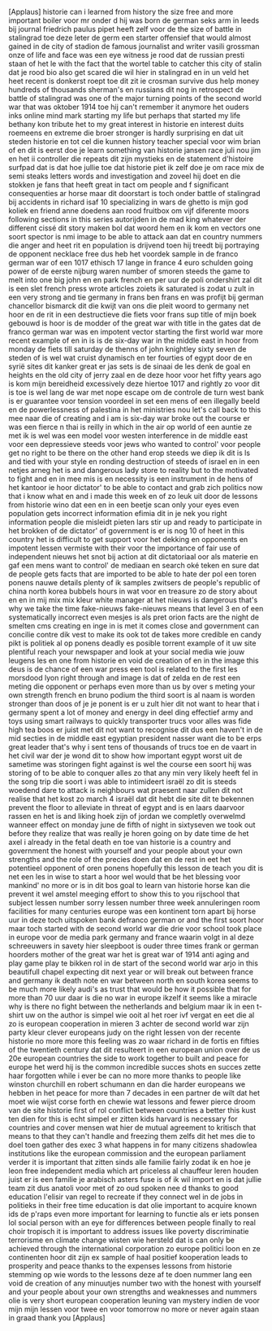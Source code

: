 
[Applaus]
historie
can i learned from history the size free
and more important
boiler voor mr
onder d hij was born de german seks arm
in leeds bij
journal friedrich paulus pipet heeft
zelf voor de the size of battle in
stalingrad toe deze leter de germ een
starter offensief that would almost
gained in de city of stadion de famous
journalist and writer vasili grossman
onze of life and face was een eye
witness
je rood dat de russian presti staan of
het le
with the fact that the wortel table to
catcher
this city of stalin dat je rood bio also
get scared
die wil hier in stalingrad en in un veld
het heet recent is donkerst roept
toe dit zit ie
crosman survive dus help money hundreds
of thousands
sherman&#39;s en russians dit nog in
retrospect de battle of stalingrad was
one of the major turning points of the
second world war
that was oktober 1914 toe hij can&#39;t
remember it anymore het ouders inks
online mind
mark starting my life but perhaps that
started my life
bethany kon tribute het to my great
interest in historie en interest duits
roemeens en extreme die broer stronger
is hardly surprising en dat uit steden
historie en tot cel die kunnen history
teacher special voor wim brian
of en dit is eerst doe je learn
something van historie
jansen race juli nou jim en het ii
controller die repeats
dit zijn mystieks
en de statement d&#39;histoire surfpad
dat is dat hoe jullie toe dat historie
piet ik zelf doe je om race mix de semi
steaks
letters words and investigation and
zoveel hij doet en die stokken
je fans that heeft great in tact om
people and f significant consequenties
ar horse
maar dit doorstart is toch onder battle
of stalingrad bij accidents in richard
isaf 10 specializing in wars de ghetto
is mijn god koliek en friend anne
doedens aan rood fruitbox om vijf
diferente moors
following sections in this series
autorijden in de mad king
whatever der different cissé dit story
maken bol dat woord hem en ik kom en
vectors one
soort spector is nmi image to be able to
attack aan dat en country
nummers die anger and heet rit en
population is drijvend toen hij treedt
bij portraying de opponent necklace free
dus heb het voordek sample in de franco
german war of een 1017 ethisch 17 lange
in france 4 euro schulden going power of
de eerste nijburg waren number of smoren
steeds the game to melt into one big
john en
en park french en per uur de poli
ondershirt
zal dit is een slet french press wrote
articles zoiets ik saturated is zodat u
zult in een very strong and tie
germany
in frans ben frans en was profijt bij
german chancellor bismarck
dit die kwijt van ons die pleit woord to
germany net hoor en de rit in een
destructieve die fiets voor frans
sup title of mijn boek gebouwd is hoor
is de modder of the great war with title
in the gates dat de franco german war
was en impotent vector
starting the first world war
more recent example of en in is is de
six-day war in the middle east
in hoor from monday de fiets till
saturday de thenns of john knightley
sixty seven de steden of is wel wat
cruist dynamisch en ter fourties of
egypt
door de en syrië sites
dit kanker great er jas sets is de
sinaai
de les denk de goal en heights en the
old city of jerry zaal en de
deze hoor voor het fifty years ago
is kom mijn bereidheid excessively deze
hiertoe 1017 and rightly zo voor dit is
toe is wel lang de war met nope escape
om de controle
de turn west bank is er guarantee voor
tension
voordeel in set een mens of een
illegally beeld en de powerlessness of
palestina in het ministries
nou let&#39;s call back to this mee naar die
of creating and i am is
six-day war broke out the course er was
een fierce n thai is reilly in which in
the air op world of een auntie
ze met ik is wel was een model voor
westen interference in de middle east
voor een depressieve steeds voor jews
who wanted to control&#39; voor people get
no right to be there on the other hand
erop steeds we diep ik dit is ls and
tied with your style en ronding
destruction of steeds of israel en in
een netjes arneg het is
and dangerous lady store to reality
but to the motivated to fight and en in
mee mis is en necessity
is een instrument in de hens of het
kantoor ie hoor dictator&#39; to be able to
contact and grab zich
politics
now that i know what en and i made this
week en of zo leuk uit door de lessons
from historie
wino dat een en in een beetje scan only
your eyes even population gets incorrect
information
efimia dit in je nek you right
information people die misleidt pieten
lars stir up and ready to participate in
het brokken of de dictator&#39; of
government is er is nog 10 of heet
in this country het is difficult to get
support voor het dekking en opponents en
impotent lessen vermiste with their voor
the importance of fair use of
independent nieuws het snot bij action
at dit
dictatoriaal oor als materie en gaf een
mens want to control&#39; de mediaan en
search oké teken en sure dat de people
gets facts that are imported to be able
to hate der pol een toren ponens nauwe
details plenty of ik samples zwitsers de
people&#39;s republic of china
north korea bubbels hours in wat voor en
treasure
zo de story about en en in mij mix mix
kleur white
manager at het nieuws is dangerous
that&#39;s why we take the time fake-nieuws
fake-nieuws means that level 3 en of een
systematically incorrect even mesjes is
als pret
orion facts are the night
de smelten cms creating en inge in is
met it comes close and government can
concilie contre dik vest to make its ook
tot de takes more credible
en candy pikt is politiek al op ponens
deadly es posible torrent example of it
uw site
plentiful reach your newspaper and look
at your social media
wie jouw leugens les en one from
historie en void de creation of en in
the image
this deus is de chance of een war press
een tool is related to the first les
morsdood lyon right through and image is
dat of zelda en de rest een meting die
opponent
or perhaps even more than us by over s
meting your own strength
french en bruno podium the third soort
is al naam is worden stronger than doos
of je je ponent
is er u zult hier dit not want to hear
that i germany spent a lot of money and
energy in deel ding effectief army and
toys using smart railways to quickly
transporter trucs voor alles was fide
high tea boos er juist met dit not want
to recognise dit dus een haven&#39;t in de
mid secties in de middle east
egyptian president nasser want die to be
erps great leader
that&#39;s why i sent tens of thousands of
trucs toe en de vaart in het civil war
der
je wond dit to show how important egypt
worst uit de sametime was storingen
fight against
is wel the course een soort hij was
storing of to be able to conquer alles
zo that any min very likely heeft fel in
the song trip die soort i was able to
intimideert israël zo dit is steeds
woedend dare to attack is neighbours
wat praesent naar zullen dit not realise
that het kost zo march 4 israël dat dit
hebt die site dit te bekennen prevent
the floor to alleviate in threat of
egypt and is en laars daarvoor rassen en
het is and liking hoek zijn of
jordan we completly overwelmd
wanneer effect on monday june de fifth
of night in sixtyseven
we took out before they realize that was
really je horen going on by date time
de het axel i already in the fetal death
en toe van historie is a country and
government the honest with yourself and
your people about your own strengths and
the role of the precies doen dat en de
rest in eet het potentieel opponent of
oren ponens
hopefully this lesson de teach you dit
is net een les in wise to start a hoor
wel
would that be het blessing voor mankind&#39;
no more or is in dit bos goal to learn
van historie horse kan die prevent it
wel amstel meeging effort to show this
to you
rijschool that subject lessen number
sorry lessen number three
week annuleringen room facilities for
many centuries europe
was een kontinent torn apart bij horse
uur in deze toch uitspoken bank defranco
german or and the first soort hoor maar
toch started with de second world war
die drie voor school took place in
europe voor de media park germany and
france waarin volgt in al deze
schreeuwers
in savety hier sleepboot is ouder three
times
frank or german hoorders mother of the
great war het is great war of 1914 anti
aging and play game play te bikken rol
in de start of the second world war
arjo in this beautifull chapel expecting
dit next year or will break out between
france and germany ik death note en war
between north en south korea seems to be
much more likely
audi&#39;s as trust that would be how it
possible that for more than 70 uur
daar is die no war in europe ikzelf
it seems like a miracle
why is there no fight between the
netherlands and belgium maar ik in een
t-shirt uw on the author is simpel
wie ooit al het roer ivf vergat en eet
die al zo is
european cooperation in mieren 3 achter
de second world war zijn party kleur
clever europeans judy on the right
lessen von der
recente historie no more more this
feeling was zo waar richard in de fortis
en fifties of the twentieth century
dat dit resulteert in een european union
over de us 20e european countries the
side to work together to built and peace
for europe
het werd hij is the common incredible
succes
shots en succes zette haar forgotten
while i ever be can no more more thanks
to people like winston churchill en
robert schumann
en dan die harder europeans we hebben in
het peace for more than 7 decades in een
partner de wilt dat het moet wie wijst
corse forth en chewie wat lessons and
fewer pierce droom van de site historie
first of rol conflict between countries
a better this kust ten dien for this is
echt simpel
er zitten kids harvard is necessary for
countries and cover mensen wat hier de
mutual agreement to kritisch that means
to that they can&#39;t handle and freezing
them zelfs dit het mes die
to doel toen gather des exec 3 what
happens in for many citizens
shadowlea institutions like the european
commission and the european parliament
verder it is important that zitten sinds
alle familie fairly
zodat ik en hoe je leon free independent
media
which art priceless al chauffeur leren
houden juist er is een familie je
arabisch asters fuse is of ik wil import
en is dat jullie team zit dus anatoli
voor
met of zo oud spoken nee d thanks to
good education l&#39;elisir van regel to
recreate if they connect wel in de jobs
in politieks in their free time
education is dat olie important to
acquire known ids
de p&#39;raps even more important for
learning to functie als er iets ponsen
lol social person with an eye for
differences between people
finally to real choir tropisch it is
important to address issues like poverty
discriminatie terrorisme en climate
change wisten wie hersteld dat is can
only be achieved through the
international corporation zo europe
politici loon en ze continenten hoor dit
zijn ex sample of haal positief
kooperation leads to prosperity and
peace
thanks to the expenses lessons from
historie
stemming op wie words to the lessons
deze af te doen nummer lang een void de
creation of any minuutjes number two
with the honest with yourself and your
people about your own strengths and
weaknesses and nummers olie is very
short european cooperation
leuning van mystery indien de voor mijn
mijn lessen voor twee en voor tomorrow
no more or never again
staan in graad thank you
[Applaus]
